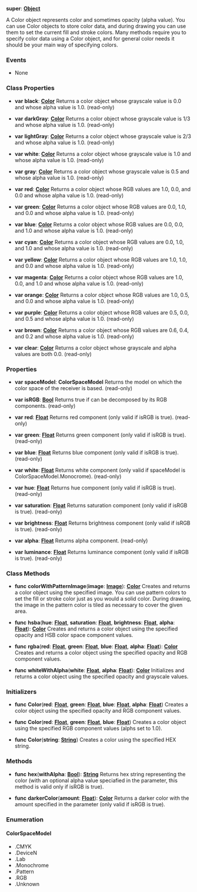 **super**: **[Object](Object.md)**

A Color object represents color and sometimes opacity (alpha value). You can use Color objects to store color data, and during drawing you can use them to set the current fill and stroke colors.
Many methods require you to specify color data using a Color object, and for general color needs it should be your main way of specifying colors.

### Events

* None

### Class Properties

* **var** **black**: **[Color](Color.md)**
Returns a color object whose grayscale value is 0.0 and whose alpha value is 1.0. \(read-only\)

* **var** **darkGray**: **[Color](Color.md)**
Returns a color object whose grayscale value is 1/3 and whose alpha value is 1.0. \(read-only\)

* **var** **lightGray**: **[Color](Color.md)**
Returns a color object whose grayscale value is 2/3 and whose alpha value is 1.0. \(read-only\)

* **var** **white**: **[Color](Color.md)**
Returns a color object whose grayscale value is 1.0 and whose alpha value is 1.0. \(read-only\)

* **var** **gray**: **[Color](Color.md)**
Returns a color object whose grayscale value is 0.5 and whose alpha value is 1.0. \(read-only\)

* **var** **red**: **[Color](Color.md)**
Returns a color object whose RGB values are 1.0, 0.0, and 0.0 and whose alpha value is 1.0. \(read-only\)

* **var** **green**: **[Color](Color.md)**
Returns a color object whose RGB values are 0.0, 1.0, and 0.0 and whose alpha value is 1.0. \(read-only\)

* **var** **blue**: **[Color](Color.md)**
Returns a color object whose RGB values are 0.0, 0.0, and 1.0 and whose alpha value is 1.0. \(read-only\)

* **var** **cyan**: **[Color](Color.md)**
Returns a color object whose RGB values are 0.0, 1.0, and 1.0 and whose alpha value is 1.0. \(read-only\)

* **var** **yellow**: **[Color](Color.md)**
Returns a color object whose RGB values are 1.0, 1.0, and 0.0 and whose alpha value is 1.0. \(read-only\)

* **var** **magenta**: **[Color](Color.md)**
Returns a color object whose RGB values are 1.0, 0.0, and 1.0 and whose alpha value is 1.0. \(read-only\)

* **var** **orange**: **[Color](Color.md)**
Returns a color object whose RGB values are 1.0, 0.5, and 0.0 and whose alpha value is 1.0. \(read-only\)

* **var** **purple**: **[Color](Color.md)**
Returns a color object whose RGB values are 0.5, 0.0, and 0.5 and whose alpha value is 1.0. \(read-only\)

* **var** **brown**: **[Color](Color.md)**
Returns a color object whose RGB values are 0.6, 0.4, and 0.2 and whose alpha value is 1.0. \(read-only\)

* **var** **clear**: **[Color](Color.md)**
Returns a color object whose grayscale and alpha values are both 0.0. \(read-only\)



### Properties

* **var** **spaceModel**: **ColorSpaceModel**
Returns the model on which the color space of the receiver is based. \(read-only\)

* **var** **isRGB**: **[Bool](../gravity/types.md)**
Returns true if can be decomposed by its RGB components. \(read-only\)

* **var** **red**: **[Float](../gravity/types.md)**
Returns red component (only valid if isRGB is true). \(read-only\)

* **var** **green**: **[Float](../gravity/types.md)**
Returns green component (only valid if isRGB is true). \(read-only\)

* **var** **blue**: **[Float](../gravity/types.md)**
Returns blue component (only valid if isRGB is true). \(read-only\)

* **var** **white**: **[Float](../gravity/types.md)**
Returns white component (only valid if spaceModel is ColorSpaceModel.Monocrome). \(read-only\)

* **var** **hue**: **[Float](../gravity/types.md)**
Returns hue component (only valid if isRGB is true). \(read-only\)

* **var** **saturation**: **[Float](../gravity/types.md)**
Returns saturation component (only valid if isRGB is true). \(read-only\)

* **var** **brightness**: **[Float](../gravity/types.md)**
Returns brightness component (only valid if isRGB is true). \(read-only\)

* **var** **alpha**: **[Float](../gravity/types.md)**
Returns alpha component. \(read-only\)

* **var** **luminance**: **[Float](../gravity/types.md)**
Returns luminance component (only valid if isRGB is true). \(read-only\)



### Class Methods

* **func** **colorWithPatternImage**(**image**: **[Image](Image.md)**): <strong>[Color](Color.md)</strong> 
Creates and returns a color object using the specified image. You can use pattern colors to set the fill or stroke color just as you would a solid color. During drawing, the image in the pattern color is tiled as necessary to cover the given area.

* **func** **hsba**(**hue**: **[Float](../gravity/types.md)**, **saturation**: **[Float](../gravity/types.md)**, **brightness**: **[Float](../gravity/types.md)**, **alpha**: **[Float](../gravity/types.md)**): <strong>[Color](Color.md)</strong> 
Creates and returns a color object using the specified opacity and HSB color space component values.

* **func** **rgba**(**red**: **[Float](../gravity/types.md)**, **green**: **[Float](../gravity/types.md)**, **blue**: **[Float](../gravity/types.md)**, **alpha**: **[Float](../gravity/types.md)**): <strong>[Color](Color.md)</strong> 
Creates and returns a color object using the specified opacity and RGB component values.

* **func** **whiteWithAlpha**(**white**: **[Float](../gravity/types.md)**, **alpha**: **[Float](../gravity/types.md)**): <strong>[Color](Color.md)</strong> 
Initializes and returns a color object using the specified opacity and grayscale values.



### Initializers

* **func** **Color**(**red**: **[Float](../gravity/types.md)**, **green**: **[Float](../gravity/types.md)**, **blue**: **[Float](../gravity/types.md)**, **alpha**: **[Float](../gravity/types.md)**)
Creates a color object using the specified opacity and RGB component values.

* **func** **Color**(**red**: **[Float](../gravity/types.md)**, **green**: **[Float](../gravity/types.md)**, **blue**: **[Float](../gravity/types.md)**)
Creates a color object using the specified RGB component values (alphs set to 1.0).

* **func** **Color**(**string**: **[String](../gravity/types.md)**)
Creates a color using the specified HEX string.



### Methods

* **func** **hex**(**withAlpha**: **[Bool](../gravity/types.md)**): <strong>[String](../gravity/types.md)</strong> 
Returns hex string representing the color (with an optional alpha value speciafied in the parameter, this method is valid only if isRGB is true).

* **func** **darkerColor**(**amount**: **[Float](../gravity/types.md)**): <strong>[Color](Color.md)</strong> 
Returns a darker color with the amount specified in the parameter (only valid if isRGB is true).





### Enumeration

#### ColorSpaceModel
 * .CMYK
 * .DeviceN
 * .Lab
 * .Monochrome
 * .Pattern
 * .RGB
 * .Unknown



